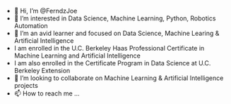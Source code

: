 - 👋 Hi, I’m @FerndzJoe
- 👀 I’m interested in Data Science, Machine Learning, Python, Robotics Automation
- 🌱 I’m an avid learner and focused on Data Science, Machine Learing & Artificial Intelligence
- I am enrolled in the U.C. Berkeley Haas Professional Certificate in Machine Learning and Artificial Intelligence
- I am also enrolled in the Certificate Program in Data Science at U.C. Berkeley Extension
- 💞️ I’m looking to collaborate on Machine Learning & Artificial Intelligence projects
- 📫 How to reach me ...

<!---
FerndzJoe/FerndzJoe is a ✨ special ✨ repository because its `README.md` (this file) appears on your GitHub profile.
You can click the Preview link to take a look at your changes.
--->
